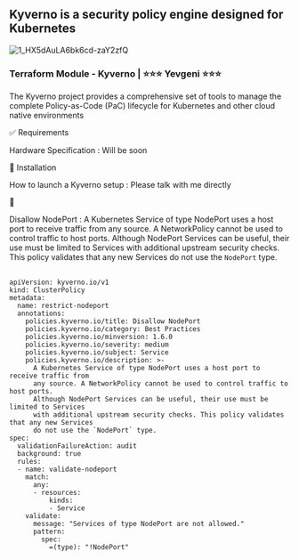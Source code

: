 
## Kyverno is a security policy engine designed for Kubernetes
 
![1_HX5dAuLA6bk6cd-zaY2zfQ](https://github.com/user-attachments/assets/644b8cce-d200-44a8-9d06-3123d378412a)

### Terraform Module - Kyverno | ⭐⭐⭐ Yevgeni ⭐⭐⭐
The Kyverno project provides a comprehensive set of tools to manage the complete Policy-as-Code (PaC) lifecycle for Kubernetes and other cloud native environments

✅ Requirements

Hardware Specification : Will be soon 

🎯 Installation

How to launch a Kyverno setup : Please talk with me directly 

🚀 

Disallow NodePort : 
A Kubernetes Service of type NodePort uses a host port to receive traffic from any source. A NetworkPolicy cannot be used to control traffic to host ports. Although NodePort Services can be useful, their use must be limited to Services with additional upstream security checks. This policy validates that any new Services do not use the `NodePort` type.
## 
```
apiVersion: kyverno.io/v1
kind: ClusterPolicy
metadata:
  name: restrict-nodeport
  annotations:
    policies.kyverno.io/title: Disallow NodePort
    policies.kyverno.io/category: Best Practices
    policies.kyverno.io/minversion: 1.6.0
    policies.kyverno.io/severity: medium
    policies.kyverno.io/subject: Service
    policies.kyverno.io/description: >-
      A Kubernetes Service of type NodePort uses a host port to receive traffic from
      any source. A NetworkPolicy cannot be used to control traffic to host ports.
      Although NodePort Services can be useful, their use must be limited to Services
      with additional upstream security checks. This policy validates that any new Services
      do not use the `NodePort` type.      
spec:
  validationFailureAction: audit
  background: true
  rules:
  - name: validate-nodeport
    match:
      any:
      - resources:
          kinds:
          - Service
    validate:
      message: "Services of type NodePort are not allowed."
      pattern:
        spec:
          =(type): "!NodePort"
```
